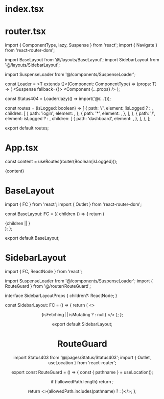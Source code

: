 # index.tsx
<BrowserRouter>
  <App />
  <Toast />
  <ReactQueryDevtools position="bottom-right" />
</BrowserRouter>

# router.tsx
import { ComponentType, lazy, Suspense } from 'react';
import { Navigate } from 'react-router-dom';

import BaseLayout from '@/layouts/BaseLayout';
import SidebarLayout from '@/layouts/SidebarLayout';

import SuspenseLoader from '@/components/SuspenseLoader';

const Loader =
  <T extends {}>(Component: ComponentType<T>) =>
    (props: T) =>
    (
      <Suspense fallback={<SuspenseLoader />}>
        <Component {...props} />
      </Suspense>
    );

const Status404 = Loader(lazy(() => import('@/...')));

const routes = (isLogged: boolean) => [
  {
    path: '/',
    element: !isLogged ? <BaseLayout /> : <Navigate to="/setting" />,
    children: [
      {
        path: 'login',
        element: <Login />,
      },
      {
        path: '*',
        element: <Status404 />,
      },
    ],
  },
  {
    path: '/',
    element: isLogged ? <SidebarLayout /> : <Navigate to="/login" />,
    children: [
      {
        path: 'dashboard',
        element: <Dashboard />,
      },
    ],
  },
];

export default routes;

# App.tsx
const content = useRoutes(router(Boolean(isLogged)));

<ModalProvider>
    {content}
</ModalProvider>


# BaseLayout
import { FC } from 'react';
import { Outlet } from 'react-router-dom';

const BaseLayout: FC = ({ children }) => {
  return (
    <div>
      {children || <Outlet />}
    </div>
  );
};

export default BaseLayout;

# SidebarLayout
import { FC, ReactNode } from 'react';

import SuspenseLoader from '@/components/SuspenseLoader';
import { RouteGuard } from '@/router/RouteGuard';

interface SidebarLayoutProps {
  children?: ReactNode;
}

const SidebarLayout: FC<SidebarLayoutProps> = () => {
  return (
    <>
      <Box>
        <Header />
        <Sidebar />
        <Box>
          <Box>
            <RouteGuard />
          </Box>
        </Box>
      </Box>
      {isFetching || isMutating ? <SuspenseLoader /> : null}
    </>
  );
};

export default SidebarLayout;

# RouteGuard
import Status403 from '@/pages/Status/Status403';
import { Outlet, useLocation } from 'react-router';

export const RouteGuard = () => {
  const { pathname } = useLocation();

  if (!allowedPath.length) return <Outlet />;

  return <>{allowedPath.includes(pathname) ? <Outlet /> : <Status403 />}</>;
};
